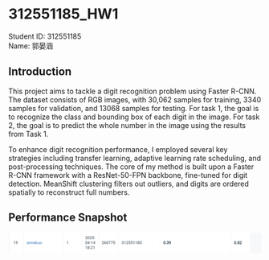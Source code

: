 # 312551185_HW1
Student ID: 312551185\
Name: 郭晏涵

## Introduction
This project aims to tackle a digit recognition problem using Faster R-CNN. The dataset consists of RGB images, with 30,062 samples for training, 3340 samples for validation, and 13068 samples for testing. For task 1, the goal is to recognize the class and bounding box of each digit in the image. For task 2, the goal is to predict the whole number in the image using the results from Task 1.

To enhance digit recognition performance, I employed several key strategies including transfer learning, adaptive learning rate scheduling, and post-processing techniques. The core of my method is built upon a Faster R-CNN framework with a ResNet-50-FPN backbone, fine-tuned for digit detection. MeanShift clustering filters out outliers, and digits are ordered spatially to reconstruct full numbers.

## Performance Snapshot
![image](https://github.com/slovengel/312551185_HW2/blob/main/codabench_snapshot.PNG)
